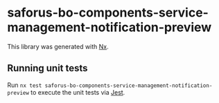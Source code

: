 # saforus-bo-components-service-management-notification-preview

This library was generated with [Nx](https://nx.dev).

## Running unit tests

Run `nx test saforus-bo-components-service-management-notification-preview` to execute the unit tests via [Jest](https://jestjs.io).
